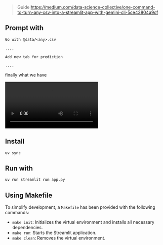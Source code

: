 > Guide 
> https://medium.com/data-science-collective/one-command-to-turn-any-csv-into-a-streamlit-app-with-gemini-cli-5ce43804a9cf

## Prompt with
```
Go with @data/<any>.csv

....

Add new tab for prediction

....

```

finally what we have 


<video controls src="https://github.com/user-attachments/assets/99af3afd-4226-4e01-a0c2-292ab775468b" title="Demo"></video>


## Install
```sh
uv sync
```

## Run with

```sh
uv run streamlit run app.py
```

## Using Makefile

To simplify development, a `Makefile` has been provided with the following commands:

- `make init`: Initializes the virtual environment and installs all necessary dependencies.
- `make run`: Starts the Streamlit application.
- `make clean`: Removes the virtual environment.
